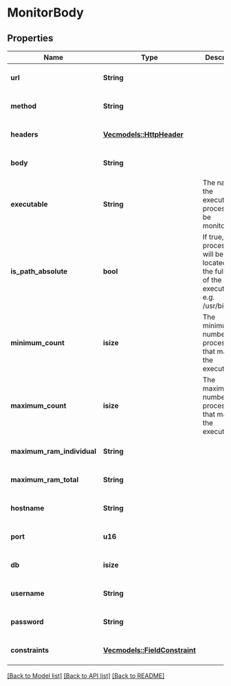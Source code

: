 # MonitorBody

## Properties
Name | Type | Description | Notes
------------ | ------------- | ------------- | -------------
**url** | **String** |  | [optional] [default to None]
**method** | **String** |  | [optional] [default to None]
**headers** | [**Vec<models::HttpHeader>**](HttpHeader.md) |  | [optional] [default to None]
**body** | **String** |  | [optional] [default to None]
**executable** | **String** | The name of the executable process to be monitored. | [optional] [default to None]
**is_path_absolute** | **bool** | If true, the process(s) will be located by the full path of the executable e.g. /usr/bin/node | [optional] [default to Some(false)]
**minimum_count** | **isize** | The minimum number of processes that match the executable. | [optional] [default to None]
**maximum_count** | **isize** | The maximum number of processes that match the executable.  | [optional] [default to None]
**maximum_ram_individual** | **String** |  | [optional] [default to None]
**maximum_ram_total** | **String** |  | [optional] [default to None]
**hostname** | **String** |  | [optional] [default to None]
**port** | **u16** |  | [optional] [default to None]
**db** | **isize** |  | [optional] [default to None]
**username** | **String** |  | [optional] [default to None]
**password** | **String** |  | [optional] [default to None]
**constraints** | [**Vec<models::FieldConstraint>**](FieldConstraint.md) |  | [optional] [default to None]

[[Back to Model list]](../README.md#documentation-for-models) [[Back to API list]](../README.md#documentation-for-api-endpoints) [[Back to README]](../README.md)


